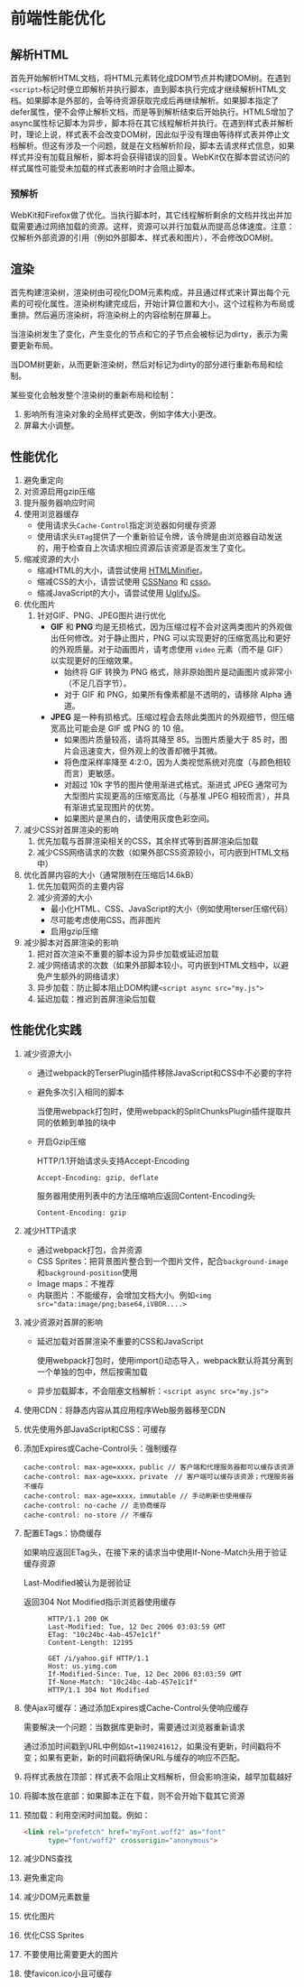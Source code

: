 # 前端性能优化

## 解析HTML

首先开始解析HTML文档，将HTML元素转化成DOM节点并构建DOM树。在遇到`<script>`标记时便立即解析并执行脚本，直到脚本执行完成才继续解析HTML文档。如果脚本是外部的，会等待资源获取完成后再继续解析。如果脚本指定了defer属性，便不会停止解析文档，而是等到解析结束后开始执行。HTML5增加了async属性标记脚本为异步，脚本将在其它线程解析并执行。在遇到样式表并解析时，理论上说，样式表不会改变DOM树，因此似乎没有理由等待样式表并停止文档解析。但这有涉及一个问题，就是在文档解析阶段，脚本去请求样式信息，如果样式并没有加载且解析，脚本将会获得错误的回复。WebKit仅在脚本尝试访问的样式属性可能受未加载的样式表影响时才会阻止脚本。

### 预解析

WebKit和Firefox做了优化。当执行脚本时，其它线程解析剩余的文档并找出并加载需要通过网络加载的资源。这样，资源可以并行加载从而提高总体速度。注意：仅解析外部资源的引用（例如外部脚本、样式表和图片），不会修改DOM树。

## 渲染

首先构建渲染树，渲染树由可视化DOM元素构成，并且通过样式来计算出每个元素的可视化属性。渲染树构建完成后，开始计算位置和大小，这个过程称为布局或重排。然后遍历渲染树，将渲染树上的内容绘制在屏幕上。

当渲染树发生了变化，产生变化的节点和它的子节点会被标记为dirty，表示为需要更新布局。

当DOM树更新，从而更新渲染树，然后对标记为dirty的部分进行重新布局和绘制。

某些变化会触发整个渲染树的重新布局和绘制：

1. 影响所有渲染对象的全局样式更改，例如字体大小更改。
2. 屏幕大小调整。

## 性能优化

1. 避免重定向
2. 对资源启用gzip压缩
3. 提升服务器响应时间
4. 使用浏览器缓存
   * 使用请求头`Cache-Control`指定浏览器如何缓存资源
   * 使用请求头`ETag`提供了一个重新验证令牌，该令牌是由浏览器自动发送的，用于检查自上次请求相应资源后该资源是否发生了变化。
5. 缩减资源的大小
   * 缩减HTML的大小，请尝试使用 [HTMLMinifier](https://github.com/kangax/html-minifier)。
   * 缩减CSS的大小，请尝试使用 [CSSNano](https://github.com/ben-eb/cssnano) 和 [csso](https://github.com/css/csso)。
   * 缩减JavaScript的大小，请尝试使用 [UglifyJS](https://github.com/mishoo/UglifyJS2)。
6. 优化图片
   1. 针对GIF、PNG、JPEG图片进行优化
      * **GIF** 和 **PNG** 均是无损格式，因为压缩过程不会对这两类图片的外观做出任何修改。对于静止图片，PNG 可以实现更好的压缩宽高比和更好的外观质量。对于动画图片，请考虑使用 `video` 元素（而不是 GIF）以实现更好的压缩效果。
        * 始终将 GIF 转换为 PNG 格式，除非原始图片是动画图片或非常小（不足几百字节）。
        * 对于 GIF 和 PNG，如果所有像素都是不透明的，请移除 Alpha 通道。
      * **JPEG** 是一种有损格式。压缩过程会去除此类图片的外观细节，但压缩宽高比可能会是 GIF 或 PNG 的 10 倍。
        * 如果图片质量较高，请将其降至 85。当图片质量大于 85 时，图片会迅速变大，但外观上的改善却微乎其微。
        * 将色度采样率降至 4:2:0，因为人类视觉系统对亮度（与颜色相较而言）更敏感。
        * 对超过 10k 字节的图片使用渐进式格式。渐进式 JPEG 通常可为大型图片实现更高的压缩宽高比（与基准 JPEG 相较而言），并具有渐进式呈现图片的优势。
        * 如果图片是黑白的，请使用灰度色彩空间。
7. 减少CSS对首屏渲染的影响
   1. 优先加载与首屏渲染相关的CSS，其余样式等到首屏渲染后加载
   2. 减少CSS网络请求的次数（如果外部CSS资源较小，可内嵌到HTML文档中）
8. 优化首屏内容的大小（通常限制在压缩后14.6kB）
   1. 优先加载网页的主要内容
   2. 减少资源的大小
      * 最小化HTML、CSS、JavaScript的大小（例如使用terser压缩代码）
      * 尽可能考虑使用CSS，而非图片
      * 启用gzip压缩
9. 减少脚本对首屏渲染的影响
   1. 把对首次渲染不重要的脚本设为异步加载或延迟加载
   2. 减少网络请求的次数（如果外部脚本较小，可内嵌到HTML文档中，以避免产生额外的网络请求）
   3. 异步加载：防止脚本阻止DOM构建`<script async src="my.js">`
   4. 延迟加载：推迟到首屏渲染后加载

## 性能优化实践

1. 减少资源大小

   - 通过webpack的TerserPlugin插件移除JavaScript和CSS中不必要的字符

   - 避免多次引入相同的脚本

     当使用webpack打包时，使用webpack的SplitChunksPlugin插件提取共同的依赖到单独的块中

   - 开启Gzip压缩

     HTTP/1.1开始请求头支持Accept-Encoding

     `Accept-Encoding: gzip, deflate`

     服务器用使用列表中的方法压缩响应返回Content-Encoding头

     `Content-Encoding: gzip`

2. 减少HTTP请求

   - 通过webpack打包，合并资源
   - CSS Sprites：把背景图片整合到一个图片文件，配合`background-image`和`background-position`使用
   - Image maps：不推荐
   - 内联图片：不能缓存，会增加文档大小。例如`<img src="data:image/png;base64,iVBOR....>`

3. 减少资源对首屏的影响

   - 延迟加载对首屏渲染不重要的CSS和JavaScript

     使用webpack打包时，使用import()动态导入，webpack默认将其分离到一个单独的包中，然后按需加载

   - 异步加载脚本，不会阻塞文档解析：`<script async src="my.js">`

4. 使用CDN：将静态内容从其应用程序Web服务器移至CDN

5. 优先使用外部JavaScript和CSS：可缓存

6. 添加Expires或Cache-Control头：强制缓存

   ```
   cache-control: max-age=xxxx，public // 客户端和代理服务器都可以缓存该资源
   cache-control: max-age=xxxx，private　// 客户端可以缓存该资源；代理服务器不缓存
   cache-control: max-age=xxxx，immutable // 手动刷新也使用缓存
   cache-control: no-cache // 走协商缓存
   cache-control: no-store // 不缓存
   ```

   

7. 配置ETags：协商缓存

   如果响应返回ETag头，在接下来的请求当中使用If-None-Match头用于验证缓存资源

   Last-Modified被认为是弱验证

   返回304 Not Modified指示浏览器使用缓存

   ```
         HTTP/1.1 200 OK
         Last-Modified: Tue, 12 Dec 2006 03:03:59 GMT
         ETag: "10c24bc-4ab-457e1c1f"
         Content-Length: 12195
   ```

   ```
         GET /i/yahoo.gif HTTP/1.1
         Host: us.yimg.com
         If-Modified-Since: Tue, 12 Dec 2006 03:03:59 GMT
         If-None-Match: "10c24bc-4ab-457e1c1f"
         HTTP/1.1 304 Not Modified
   ```

8. 使Ajax可缓存：通过添加Expires或Cache-Control头使响应缓存

   需要解决一个问题：当数据库更新时，需要通过浏览器重新请求

   通过添加时间戳到URL中例如`&t=1190241612`，如果没有更新，时间戳将不变；如果有更新，新的时间戳将确保URL与缓存的响应不匹配。

9. 将样式表放在顶部：样式表不会阻止文档解析，但会影响渲染，越早加载越好

10. 将脚本放在底部：如果脚本正在下载，则不会开始下载其它资源

11. 预加载：利用空闲时间加载。例如：

    ```html
    <link rel="prefetch" href="myFont.woff2" as="font"
          type="font/woff2" crossorigin="anonymous">
    ```

12. 减少DNS查找

13. 避免重定向

14. 减少DOM元素数量

15. 优化图片

16. 优化CSS Sprites

17. 不要使用比需要更大的图片

18. 使favicon.ico小且可缓存